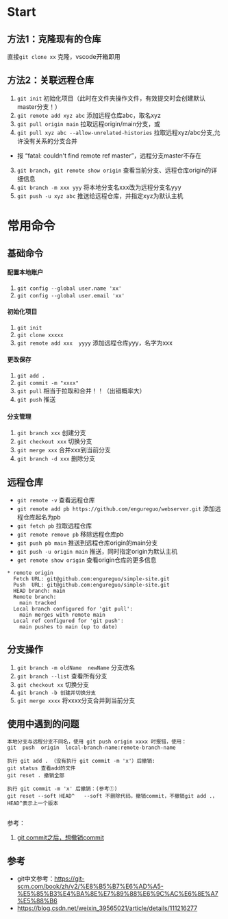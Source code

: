 # Start

## 方法1：克隆现有的仓库
直接`git clone xx` 克隆，vscode开箱即用

## 方法2：关联远程仓库
1. `git init` 初始化项目（此时在文件夹操作文件，有效提交时会创建默认master分支！）
2. `git remote add xyz abc` 添加远程仓库abc，取名xyz
3. `git pull origin main` 拉取远程origin/main分支，或
4. `git pull xyz abc --allow-unrelated-histories` 拉取远程xyz/abc分支,允许没有关系的分支合并
  - 报 “fatal: couldn't find remote ref master”，远程分支master不存在
3. `git branch`，`git remote show origin` 查看当前分支、远程仓库origin的详细信息
3. `git branch -m xxx yyy` 将本地分支名xxx改为远程分支名yyy
5. `git push -u xyz abc` 推送给远程仓库，并指定xyz为默认主机

# 常用命令

## 基础命令

#### 配置本地账户
1. `git config --global user.name 'xx'`
2. `git config --global user.email 'xx'`
#### 初始化项目
1. `git init`
2. `git clone xxxxx`
3. `git remote add xxx  yyyy` 添加远程仓库yyy，名字为xxx
#### 更改保存
1. `git add .`
2. `git commit -m "xxxx"`
3. `git pull` 相当于拉取和合并！！（出错概率大）
4. `git push` 推送
#### 分支管理
1. `git branch xxx` 创建分支
2. `git checkout xxx` 切换分支
3. `git merge xxx` 合并xxx到当前分支
4. `git branch -d xxx` 删除分支

## 远程仓库
- `git remote -v` 查看远程仓库
- `git remote add pb https://github.com/engureguo/webserver.git` 添加远程仓库起名为pb
- `git fetch pb` 拉取远程仓库
- `git remote remove pb` 移除远程仓库pb
- `git push pb main` 推送到远程仓库origin的main分支
- `git push -u origin main` 推送，同时指定origin为默认主机
- `get remote show origin` 查看origin仓库的更多信息
```
* remote origin
  Fetch URL: git@github.com:engureguo/simple-site.git
  Push  URL: git@github.com:engureguo/simple-site.git
  HEAD branch: main
  Remote branch:
    main tracked
  Local branch configured for 'git pull':
    main merges with remote main
  Local ref configured for 'git push':
    main pushes to main (up to date)
```

## 分支操作

1. `git branch -m oldName  newName` 分支改名
2. `git branch --list` 查看所有分支
3. `git checkout xx` 切换分支
4. `git branch -b 创建并切换分支`
5. `git merge xxxx` 将xxxx分支合并到当前分支

## 使用中遇到的问题

```
本地分支与远程分支不同名，使用 git push origin xxxx 时报错，使用：
git  push  origin  local-branch-name:remote-branch-name

执行 git add . （没有执行 git commit -m 'x'）后撤销:
git status 查看add的文件
git reset . 撤销全部

执行 git commit -m 'x' 后撤销：(参考①)
git reset --soft HEAD^   --soft 不删除代码，撤销commit，不撤销git add .，HEAD^表示上一个版本


```

参考：

1. [git commit之后，想撤销commit](https://www.cnblogs.com/lfxiao/p/9378763.html)



## 参考

- git中文参考：https://git-scm.com/book/zh/v2/%E8%B5%B7%E6%AD%A5-%E5%85%B3%E4%BA%8E%E7%89%88%E6%9C%AC%E6%8E%A7%E5%88%B6
- https://blog.csdn.net/weixin_39565021/article/details/111216277